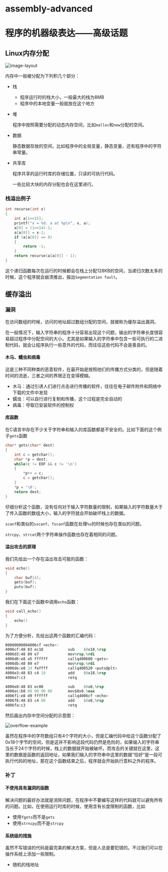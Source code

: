 # assembly-advanced

# 程序的机器级表达——高级话题

## Linux内存分配

![image-layout](assets/memory-layout-20221120150651-wgcsiv5.png)

内存中一般被分配为下列积几个部分：

- 栈

  - 程序运行时的栈大小，一般最大的栈为8MB
  - 程序中的本地变量一般就放在这个地方
- 堆

  程序中按照需要分配的动态内存空间，比如`malloc`和`new`分配的空间。
- 数据

  静态数据存放的空间，比如程序中的全局变量，静态变量，还有程序中的字符串常量。
- 共享库

  程序共享的运行时库的存储位置，只读的可执行代码。

  一些比较大块的内存分配也会在这里进行。

### 栈溢出例子

```c
int recurse(int x)
{
    int a[1<<15];
    printf("x = %d. a at %p\n", x, a);
    a[0] = (1<<14)-1;
    a[a[0]] = x-1;
    if (a[a[0]] == 0)
    {
        return -1;
    }
    return recurse(a[a[0]] - 1);
}
```

这个递归函数每次在运行的时候都会在栈上分配128KB的空间，当递归次数太多的时候，这个程序就会崩溃推出，报出`Segmentation fault`。

## 缓存溢出

### 漏洞

在访问数组的时候，访问的地址超过数组分配的空间，就被称为缓存溢出漏洞。

在一般情况下，输入字符串的程序十分容易出现这个问题，输出的字符串长度很容易超过程序中分配空间的大小。尤其是如果输入的字符串中包含一些可执行的二进制代码，就会让程序执行一些意外的代码，而往往这些代码不会是善良的。

#### 木马、蠕虫和病毒

这是三种不同种类的恶意软件，在最开始是按照他们的传播方式分类的，但是随着时间的流逝，三者之间的界限正在变得模糊。

- 木马：通过引诱人们进行点击进行传播的软件，往往在电子邮件附件和网络中下载的文件中发现
- 蠕虫：可以自行进行复制和传播，这个过程是完全自动的
- 病毒：夺取已安装软件的控制权

#### 库函数

在C语言中存在不少关于字符串和输入的库函数都是不安全的。比如下面的这个例子`gets`函数

```C
char* gets(char* dest)
{
	int c = getchar();
    char *p = dest;
    while(c != EOF && c != '\n')
    {
        *p++ = c;
        c = getchar();
    }
    *p = '\0';
    return dest;
}
```

仔细分析这个函数，没有任何对于输入字符数量的限制，如果输入的字符数量大于了传入函数的数组大小，输入的字符就会开始破坏栈上的数据。

`scanf`和类似的`sscanf`、`fscanf`函数在处理`%s`的时候也存在类似的问题。

`strcpy`、`strcat`两个字符串操作函数也存在着相同的问题。

#### 溢出攻击的原理

我们先给出一个存在溢出攻击可能的函数：

```c
void echo()
{
	char buf[4];
    gets(buf);
    puts(buf);
}
```

我们在下面这个函数中调用`echo`函数：

```c
void call_echo()
{
	echo()
}
```

为了方便分析，先给出这两个函数的汇编代码：

```nasm
00000000004006cf <echo>:
4006cf:48 83 ec18           sub    $0x18,%rsp
4006d3:48 89 e7             mov%rsp,%rdi
4006d6:e8 a5 ffffff         callq400680 <gets>
4006db:48 89 e7             mov%rsp,%rdi
4006de:e8 3d feffff         callq400520 <puts@plt>
4006e3:48 83 c4 18          add    $0x18,%rsp
4006e7:c3                   retq
```

```nasm
4006e8:48 83 ec08           sub    $0x8,%rsp
4006ec:b8 00 00 00 00       mov$0x0,%eax
4006f1:e8 d9 ffffff         callq4006cf <echo>
4006f6:48 83 c4 08          add    $0x8,%rsp
4006fa:c3                   retq
```

然后画出内存中空间分配的示意图：

![overflow-example](assets/overflow-example-20221120150651-brs5aut.png)

虽然在程序中的字符数组只有4个字符的大小，但是汇编代码中给这个函数分配了0x18个字节的空间，但是这并不影响这段代码仍然是危险的，如果输入的字符串当长于24个字符的时候，栈上的数据就开始被破坏。而攻击的关键就在这里，这里的数据是函数的返回地址，如果我们输入的字符串中这里的数据”恰好“是一段可执行代码的地址，那在这个函数结束之后，程序就会开始执行意料之外的程序。

### 补丁

#### 不使用具有漏洞的函数

解决问题的最好办法就是消除问题，在程序中不要编写这样的代码就可以避免所有的问题。比如，在使用运行时库的时候，使用含有长度限制的函数，比如

- 使用`fgets`而不是`gets`
- 使用`strncpy`而不是`strcpy`

#### 系统级的措施

虽然不写错误的代码是最完美的解决方案，但是人总是要犯错的。不过我们可以在操作系统上添加一些限制。

- 随机的栈地址
